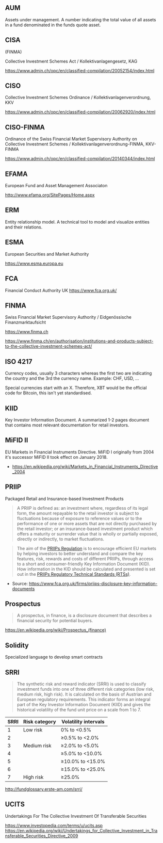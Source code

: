 ## AUM

Assets under management. A number indicating the total value of all assets in a fund denominated in the funds quote asset.

## CISA

(FINMA)

Collective Investment Schemes Act / Kollektivanlagengesetz, KAG

https://www.admin.ch/opc/en/classified-compilation/20052154/index.html

## CISO

Collective Investment Schemes Ordinance / Kollektivanlagenverordnung, KKV

https://www.admin.ch/opc/en/classified-compilation/20062920/index.html

## CISO-FINMA

Ordinance of the Swiss Financial Market Supervisory Authority on Collective Investment Schemes / Kollektivanlagenverordnung-FINMA, KKV-FINMA

https://www.admin.ch/opc/en/classified-compilation/20140344/index.html

## EFAMA

European Fund and Asset Management Associaton

http://www.efama.org/SitePages/Home.aspx

## ERM

Entity relationship model. A technical tool to model and visualize entities and their relations.

## ESMA

European Securities and Market Authority

https://www.esma.europa.eu

## FCA

Financial Conduct Authority UK
https://www.fca.org.uk/

## FINMA

Swiss Financial Market Supervisory Authority / Eidgenössische Finanzmarktaufsicht

https://www.finma.ch

https://www.finma.ch/en/authorisation/institutions-and-products-subject-to-the-collective-investment-schemes-act/

## ISO 4217

Currency codes, usually 3 characters whereas the first two are indicating the country and the 3rd the currency name. Example: CHF, USD, ...

Special currencies start with an X. Therefore, XBT would be the official code for Bitcoin, this isn't yet standardised.

## KIID

Key Investor Information Document. A summarized 1-2 pages document that contains most relevant documentation for retail investors.

## MiFID II

EU Markets in Financial Instruments Directive. MiFID I originally from 2004 it's successor MiFID II took effect on January 2018.

* https://en.wikipedia.org/wiki/Markets_in_Financial_Instruments_Directive_2004

## PRIIP

Packaged Retail and Insurance-based Investment Products

> A PRIIP is defined as: an investment where, regardless of its legal form, the amount repayable to the retail investor is subject to fluctuations because of exposure to reference values or to the performance of one or more assets that are not directly purchased by the retail investor; or an insurance-based investment product which offers a maturity or surrender value that is wholly or partially exposed, directly or indirectly, to market fluctuations.

> The aim of the [PRIIPs Regulation](http://eur-lex.europa.eu/legal-content/EN/TXT/PDF/?uri=CELEX:32014R1286&from=EN) is to encourage efficient EU markets by helping investors to better understand and compare the key features, risk, rewards and costs of different PRIIPs, through access to a short and consumer-friendly Key Information Document (KID). How information in the KID should be calculated and presented is set out in the [PRIIPs Regulatory Technical Standards (RTSs)](http://eur-lex.europa.eu/legal-content/EN/TXT/?qid=1516899203728&uri=CELEX:02017R0653-20170412).

* Source: https://www.fca.org.uk/firms/priips-disclosure-key-information-documents

## Prospectus

> A prospectus, in finance, is a disclosure document that describes a financial security for potential buyers.

https://en.wikipedia.org/wiki/Prospectus_(finance)

## Solidity

Specialized language to develop smart contracts

## SRRI

> The synthetic risk and reward indicator (SRRI) is used to classify investment funds into one of three different risk categories (low risk, medium risk, high risk). It is calculated on the basis of Austrian and European regulatory requirements. This indicator forms an integral part of the Key Investor Information Document (KIID) and gives the historical volatility of the fund unit price on a scale from 1 to 7.

| SRRI | Risk category | Volatility intervals |
| ---- | ------------- | -------------------- |
| 1    | Low risk      | 0% to <0.5%          |
| 2    |               | ≥0.5% to <2.0%       |
| 3    | Medium risk   | ≥2.0% to <5.0%       |
| 4    |               | ≥5.0% to <10.0%      |
| 5    |               | ≥10.0% to <15.0%     |
| 6    |               | ≥15.0% to <25.0%     |
| 7    | High risk     | ≥25.0%               |

http://fundglossary.erste-am.com/srri/

## UCITS

Undertakings For The Collective Investment Of Transferable Securities

https://www.investopedia.com/terms/u/ucits.asp
https://en.wikipedia.org/wiki/Undertakings_for_Collective_Investment_in_Transferable_Securities_Directive_2009
